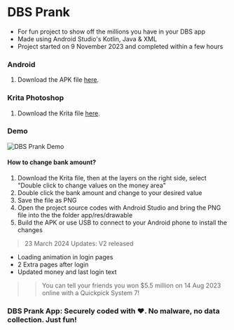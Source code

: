 # DBS Prank
+ For fun project to show off the millions you have in your DBS app
+ Made using Android Studio's Kotlin, Java & XML
+ Project started on 9 November 2023 and completed within a few hours

### Android
1. Download the APK file <a href="https://github.com/testtesttesttest45/dbs_prank/releases/download/v2/dbs_prank.apk" download>here</a>.

### Krita Photoshop
1. Download the Krita file <a href="https://github.com/testtesttesttest45/dbs_prank/releases/download/v2/main.kra" download>here</a>.

### Demo
![DBS Prank Demo](demo.gif)

#### How to change bank amount?
1. Download the Krita file, then at the layers on the right side, select "Double click to change values on the money area"
2. Double click the bank amount and change to your desired value
3. Save the file as PNG
4. Open the project source codes with Android Studio and bring the PNG file into the the folder app/res/drawable
5. Build the APK or use USB to connect to your Android phone to install the changes

> 23 March 2024 Updates: V2 released
+ Loading animation in login pages
+ 2 Extra pages after login
+ Updated money and last login text
>> You can tell your friends you won $5.5 million on 14 Aug 2023 online with a Quickpick System 7!

### DBS Prank App: Securely coded with ❤️. No malware, no data collection. Just fun!
